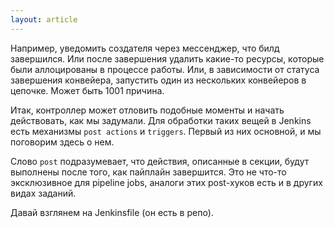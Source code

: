 ```yaml
---
layout: article
---
```

Например, уведомить создателя через мессенджер, что билд завершился. Или после завершения удалить какие-то ресурсы, которые были аллоцированы в процессе работы. Или, в зависимости от статуса завершения конвейера, запустить один из нескольких конвейеров в цепочке. Может быть 1001 причина. 

Итак, контроллер может отловить подобные моменты и начать действовать, как мы задумали. Для обработки таких вещей в Jenkins есть механизмы `post actions` и `triggers`. Первый из них основной, и мы поговорим здесь о нем.

Слово `post` подразумевает, что действия, описанные в секции, будут выполнены после того, как пайплайн завершится. Это не что-то эксклюзивное для pipeline jobs, аналоги этих post-хуков есть и в других видах заданий.

Давай взглянем на Jenkinsfile (он есть в репо).
